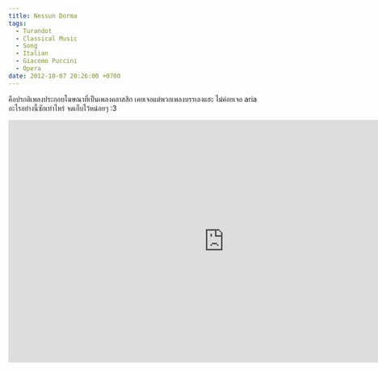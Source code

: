 ```yaml
---
title: Nessun Dorma
tags:
  - Turandot
  - Classical Music
  - Song
  - Italian
  - Giacomo Puccini
  - Opera
date: 2012-10-07 20:26:00 +0700
---
```


คือปรกติเพลงประกอบโฆษณาที่เป็นเพลงคลาสสิก เคยเจอแต่พวกเพลงบรรเลงแฮะ ไม่ค่อยเจอ aria อะไรอย่างนี้ซักเท่าไหร่ จดเก็บไว้หน่อยๆ :3

<iframe width="853" height="480" src="https://www.youtube.com/embed/jKbKUHqn4qM" frameborder="0" allowfullscreen></iframe>

